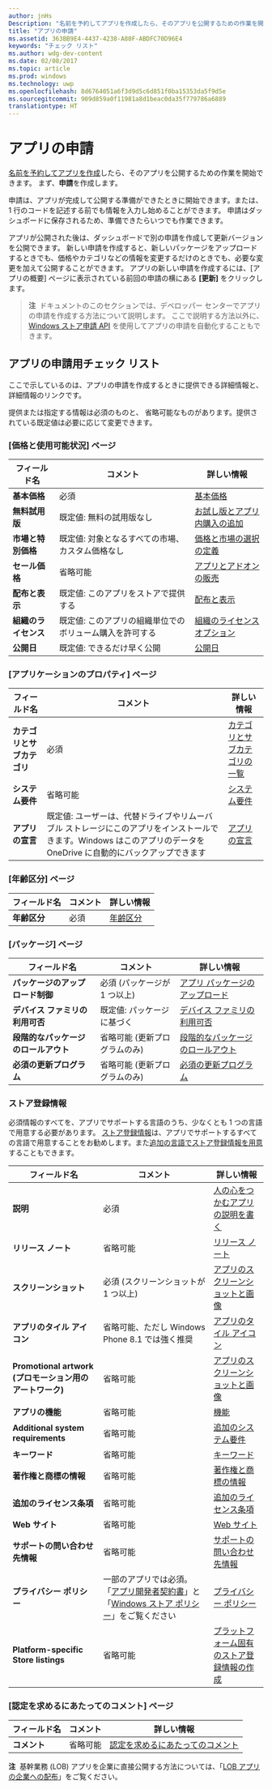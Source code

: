 ```yaml
---
author: jnHs
Description: "名前を予約してアプリを作成したら、そのアプリを公開するための作業を開始できます。 まず、申請を作成します。"
title: "アプリの申請"
ms.assetid: 363BB9E4-4437-4238-A80F-ABDFC70D96E4
keywords: "チェック リスト"
ms.author: wdg-dev-content
ms.date: 02/08/2017
ms.topic: article
ms.prod: windows
ms.technology: uwp
ms.openlocfilehash: 8d6764051a6f3d9d5c6d851f0ba15353da5f9d5e
ms.sourcegitcommit: 909d859a0f11981a8d1beac0da35f779786a6889
translationtype: HT
---
```

# <a name="app-submissions"></a>アプリの申請


[名前を予約してアプリを作成](create-your-app-by-reserving-a-name.md)したら、そのアプリを公開するための作業を開始できます。 まず、**申請**を作成します。

申請は、アプリが完成して公開する準備ができたときに開始できます。または、1 行のコードを記述する前でも情報を入力し始めることができます。 申請はダッシュボードに保存されるため、準備できたらいつでも作業できます。

アプリが公開された後は、ダッシュボードで別の申請を作成して更新バージョンを公開できます。 新しい申請を作成すると、新しいパッケージをアップロードするときでも、価格やカテゴリなどの情報を変更するだけのときでも、必要な変更を加えて公開することができます。 アプリの新しい申請を作成するには、[アプリの概要] ページに表示されている前回の申請の横にある **[更新]** をクリックします。

> **注**&nbsp;&nbsp;ドキュメントのこのセクションでは、デベロッパー センターでアプリの申請を作成する方法について説明します。 ここで説明する方法以外に、[Windows ストア申請 API](../monetize/create-and-manage-submissions-using-windows-store-services.md) を使用してアプリの申請を自動化することもできます。

## <a name="app-submission-checklist"></a>アプリの申請用チェック リスト


ここで示しているのは、アプリの申請を作成するときに提供できる詳細情報と、詳細情報のリンクです。

提供または指定する情報は必須のものと、 省略可能なものがあります。提供されている既定値は必要に応じて変更できます。

### <a name="pricing-and-availability-page"></a>[価格と使用可能状況] ページ
| フィールド名                    | コメント                                       | 詳しい情報                                                             |
|-------------------------------|---------------------------------------------|---------------------------------------------------------------------------|
| **基本価格**                | 必須                                    | [基本価格](set-app-pricing-and-availability.md#base-price)              |
| **無料試用版**                | 既定値: 無料の試用版なし                      | [お試し版とアプリ内購入の追加](https://msdn.microsoft.com/library/windows/apps/jj193599)  |
| **市場と特別価格** | 既定値: 対象となるすべての市場、カスタム価格なし | [価格と市場の選択の定義](define-pricing-and-market-selection.md)              |
| **セール価格**              | 省略可能                                    | [アプリとアドオンの販売](put-apps-and-add-ons-on-sale.md)                                       |
| **配布と表示** | 既定値: このアプリをストアで提供する | [配布と表示](set-app-pricing-and-availability.md#distribution-and-visibility) |
| **組織のライセンス**    | 既定値: このアプリの組織単位でのボリューム購入を許可する | [組織のライセンス オプション](organizational-licensing.md)                        |
| **公開日**                | 既定値: できるだけ早く公開      | [公開日](set-app-pricing-and-availability.md#publish-date)          |

<span/>

### <a name="app-properties-page"></a>[アプリケーションのプロパティ] ページ

| フィールド名                    | コメント                                       | 詳しい情報                                                             |
|-------------------------------|---------------------------------------------|---------------------------------------------------------------------------|
| **カテゴリとサブカテゴリ**  | 必須                                    | [カテゴリとサブカテゴリの一覧](category-and-subcategory-table.md)       |
| **システム要件**      | 省略可能                                    | [システム要件](enter-app-properties.md#system-requirements)      |
| **アプリの宣言**          | 既定値: ユーザーは、代替ドライブやリムーバブル ストレージにこのアプリをインストールできます。Windows はこのアプリのデータを OneDrive に自動的にバックアップできます | [アプリの宣言](app-declarations.md) |

<span/>

### <a name="age-ratings-page"></a>[年齢区分] ページ

| フィールド名                    | コメント                                       | 詳しい情報                          |
|-------------------------------|---------------------------------------------|----------------------------------------|
| **年齢区分**               | 必須                                    | [年齢区分](age-ratings.md)          |

<span/>

### <a name="packages-page"></a>[パッケージ] ページ

| フィールド名                    | コメント                                  | 詳しい情報                          |
|-------------------------------|----------------------------------------|----------------------------------------|
| **パッケージのアップロード制御**    | 必須 (パッケージが 1 つ以上)        | [アプリ パッケージのアップロード](upload-app-packages.md) |
| **デバイス ファミリの利用可否** | 既定値: パッケージに基づく       | [デバイス ファミリの利用可否](upload-app-packages.md#device-family-availability) |
| **段階的なパッケージのロールアウト**   | 省略可能 (更新プログラムのみ)            | [段階的なパッケージのロールアウト](gradual-package-rollout.md) |
| **必須の更新プログラム**          | 省略可能 (更新プログラムのみ)            | [必須の更新プログラム](upload-app-packages.md#mandatory-update)

<span/>

### <a name="store-listings"></a>ストア登録情報

必須情報のすべてを、アプリでサポートする言語のうち、少なくとも 1 つの言語で用意する必要があります。 [ストア登録情報](create-app-store-listings.md)は、アプリでサポートするすべての言語で用意することをお勧めします。また[追加の言語でストア登録情報を用意](create-app-store-listings.md#store-listing-languages)することもできます。

| フィールド名                    | コメント                                       | 詳しい情報                                                     |
|-------------------------------|---------------------------------------------|-------------------------------------------------------------------|
| **説明**               | 必須                                    | [人の心をつかむアプリの説明を書く](write-a-great-app-description.md) |
| **リリース ノート**             | 省略可能                                    | [リリース ノート](create-app-store-listings.md#release-notes)         |
| **スクリーンショット**               | 必須 (スクリーンショットが 1 つ以上)          | [アプリのスクリーンショットと画像](app-screenshots-and-images.md)       |
| **アプリのタイル アイコン**             | 省略可能、ただし Windows Phone 8.1 では強く推奨 | [アプリのタイル アイコン](create-app-store-listings.md#app-tile-icon) |
| **Promotional artwork (プロモーション用のアートワーク)**       | 省略可能                                    | [アプリのスクリーンショットと画像](app-screenshots-and-images.md)       |
| **アプリの機能**              | 省略可能                                    | [機能](create-app-store-listings.md#app-features)               |
| **Additional system requirements**      | 省略可能                                    | [追加のシステム要件](create-app-store-listings.md#additional-system-requirements) |
| **キーワード**                  | 省略可能                                    | [キーワード](create-app-store-listings.md#keywords)                   |
| **著作権と商標の情報** | 省略可能                                 | [著作権と商標の情報](create-app-store-listings.md#copyright-and-trademark-info) |
| **追加のライセンス条項**  | 省略可能                                    | [追加のライセンス条項](create-app-store-listings.md#additional-license-terms) |
| **Web サイト**                   | 省略可能                                    | [Web サイト](create-app-store-listings.md#website)                     |
| **サポートの問い合わせ先情報**      | 省略可能                                    | [サポートの問い合わせ先情報](create-app-store-listings.md)                |
| **プライバシー ポリシー**            | 一部のアプリでは必須。 「[アプリ開発者契約書](https://msdn.microsoft.com/library/windows/apps/hh694058)」と「[Windows ストア ポリシー](https://msdn.microsoft.com/library/windows/apps/dn764944.aspx#pol_10_5_1)」をご覧ください | [プライバシー ポリシー](create-app-store-listings.md#privacy-policy) |
| **Platform-specific Store listings** | 省略可能                               | [プラットフォーム固有のストア登録情報の作成](create-platform-specific-store-listings.md) |

<span/>

### <a name="notes-for-certification-page"></a>[認定を求めるにあたってのコメント] ページ

| フィールド名                    | コメント                                       | 詳しい情報                                                     |
|-------------------------------|---------------------------------------------|-------------------------------------------------------------------|
| **コメント**                     | 省略可能                                    | [認定を求めるにあたってのコメント](notes-for-certification.md)             |

<span/>

**注**&nbsp;&nbsp;基幹業務 (LOB) アプリを企業に直接公開する方法については、「[LOB アプリの企業への配布](distribute-lob-apps-to-enterprises.md)」をご覧ください。
